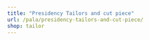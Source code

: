 ```yaml
---
title: "Presidency Tailors and cut piece"
url: /pala/presidency-tailors-and-cut-piece/
shop: tailor
---
```

